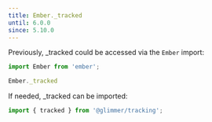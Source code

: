 ```yaml
---
title: Ember._tracked
until: 6.0.0
since: 5.10.0
---
```



Previously, _tracked could be accessed via the `Ember` import:
```js
import Ember from 'ember';

Ember._tracked
```

 If needed, _tracked can be imported:
```js
import { tracked } from '@glimmer/tracking';
```
